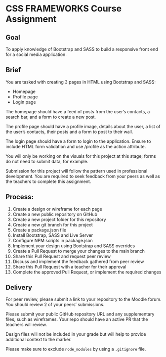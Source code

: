 # CSS FRAMEWORKS Course Assignment

## Goal

To apply knowledge of Bootstrap and SASS to build a responsive front end for a social media application.

## Brief

You are tasked with creating 3 pages in HTML using Bootstrap and SASS:

-   Homepage
-   Profile page
-   Login page

The homepage should have a feed of posts from the user’s contacts, a search bar, and a form to create a new post.

The profile page should have a profile image, details about the user, a list of the user’s contacts, their posts and a form to post to their wall.

The login page should have a form to login to the application. Ensure to include HTML form validation and use /profile as the action attribute.

You will only be working on the visuals for this project at this stage; forms do not need to submit data, for example.

Submission for this project will follow the pattern used in professional development. You are required to seek feedback from your peers as well as the teachers to complete this assignment.

## Process:

1. Create a design or wireframe for each page
1. Create a new public repository on GitHub
1. Create a new project folder for this repository
1. Create a new git branch for this project
1. Create a package.json file
1. Install Bootstrap, SASS and Live Server
1. Configure NPM scripts in package.json
1. Implement your design using Bootstrap and SASS overrides
1. Create a Pull Request to merge your changes to the main branch
1. Share this Pull Request and request peer review
1. Discuss and implement the feedback gathered from peer review
1. Share this Pull Request with a teacher for their approval
1. Complete the approved Pull Request, or implement the required changes

## Delivery

For peer review, please submit a link to your repository to the Moodle forum. You should review 2 of your peers’ submissions.

Please submit your public GitHub repository URL and any supplementary files, such as wireframes. Your repo should have an active PR that the teachers will review.

Design files will not be included in your grade but will help to provide additional context to the marker.

Please make sure to exclude `node_modules` by using a `.gitignore` file.
